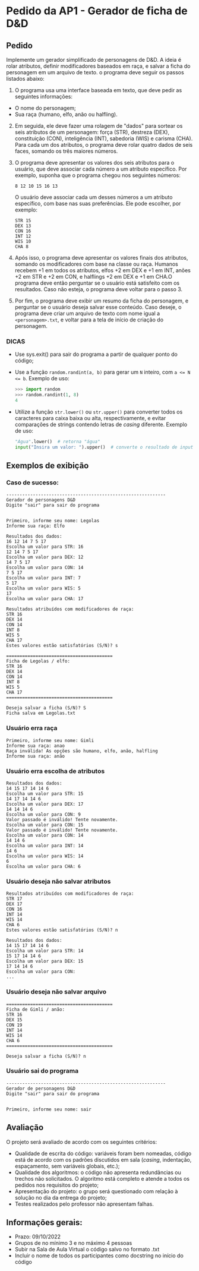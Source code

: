 # Pedido da AP1 - Gerador de ficha de D&D

## Pedido

Implemente um gerador simplificado de personagens de D&D. A ideia é rolar atributos, definir modificadores baseados em raça, e salvar a ficha do personagem em um arquivo de texto. o programa deve seguir os passos listados abaixo:

1. O programa usa uma interface baseada em texto, que deve pedir as seguintes informações:

- O nome do personagem;
- Sua raça (humano, elfo, anão ou halfling).

2. Em seguida, ele deve fazer uma rolagem de "dados" para sortear os seis atributos de um personagem: força (STR), destreza (DEX), constituição (CON), inteligência (INT), sabedoria (WIS) e carisma (CHA). Para cada um dos atributos, o programa deve rolar quatro dados de seis faces, somando os três maiores números.

3. O programa deve apresentar os valores dos seis atributos para o usuário, que deve associar cada número a um atributo específico. Por exemplo, suponha que o programa chegou nos seguintes números:

    ```
    8 12 10 15 16 13
    ```

    O usuário deve associar cada um desses números a um atributo específico, com base nas suas preferências. Ele pode escolher, por exemplo:

    ```
    STR 15
    DEX 13
    CON 16
    INT 12
    WIS 10
    CHA 8
    ```

4. Após isso, o programa deve apresentar os valores finais dos atributos, somando os modificadores com base na classe ou raça. Humanos recebem +1 em todos os atributos, elfos +2 em DEX e +1 em INT, anões +2 em STR e +2 em CON, e halflings +2 em DEX e +1 em CHA.O programa deve então perguntar se o usuário está satisfeito com os resultados. Caso não esteja, o programa deve voltar para o passo 3.

5. Por fim, o programa deve exibir um resumo da ficha do personagem, e perguntar se o usuário deseja salvar esse conteúdo. Caso deseje, o programa deve criar um arquivo de texto com nome igual a `<personagem>.txt`, e voltar para a tela de início de criação do personagem.

### DICAS

- Use sys.exit() para sair do programa a partir de qualquer ponto do código;
- Use a função `random.randint(a, b)` para gerar um `N` inteiro, com `a <= N <= b`. Exemplo de uso:

    ``` python
    >>> import random
    >>> random.randint(1, 8)
    4
    ```

- Utilize a função `str.lower()` ou `str.upper()` para converter todos os caracteres para caixa baixa ou alta, respectivamente, e evitar comparações de strings contendo letras de _casing_ diferente. Exemplo de uso:

    ``` python
    "Água".lower()  # retorna "água"
    input("Insira um valor: ").upper()  # converte o resultado de input() para caixa alta
    ```

## Exemplos de exibição

### Caso de sucesso:

```
------------------------------------------------------------
Gerador de personagens D&D
Digite "sair" para sair do programa


Primeiro, informe seu nome: Legolas
Informe sua raça: Elfo

Resultados dos dados:
16 12 14 7 5 17
Escolha um valor para STR: 16
12 14 7 5 17
Escolha um valor para DEX: 12
14 7 5 17
Escolha um valor para CON: 14
7 5 17
Escolha um valor para INT: 7
5 17
Escolha um valor para WIS: 5
17
Escolha um valor para CHA: 17

Resultados atribuídos com modificadores de raça:
STR 16
DEX 14
CON 14
INT 8
WIS 5
CHA 17
Estes valores estão satisfatórios (S/N)? s

========================================
Ficha de Legolas / elfo:
STR 16
DEX 14
CON 14
INT 8
WIS 5
CHA 17
========================================

Deseja salvar a ficha (S/N)? S
Ficha salva em Legolas.txt
```

### Usuário erra raça

```
Primeiro, informe seu nome: Gimli
Informe sua raça: anao
Raça inválida! As opções são humano, elfo, anão, halfling
Informe sua raça: anão
```

### Usuário erra escolha de atributos

```
Resultados dos dados:
14 15 17 14 14 6
Escolha um valor para STR: 15
14 17 14 14 6
Escolha um valor para DEX: 17
14 14 14 6
Escolha um valor para CON: 9
Valor passado é inválido! Tente novamente.
Escolha um valor para CON: 15
Valor passado é inválido! Tente novamente.
Escolha um valor para CON: 14
14 14 6
Escolha um valor para INT: 14
14 6
Escolha um valor para WIS: 14
6
Escolha um valor para CHA: 6
```

### Usuário deseja não salvar atributos

```
Resultados atribuídos com modificadores de raça:
STR 17
DEX 17
CON 16
INT 14
WIS 14
CHA 6
Estes valores estão satisfatórios (S/N)? n

Resultados dos dados:
14 15 17 14 14 6
Escolha um valor para STR: 14
15 17 14 14 6
Escolha um valor para DEX: 15
17 14 14 6
Escolha um valor para CON:
...
```

### Usuário deseja não salvar arquivo

```
========================================
Ficha de Gimli / anão:
STR 16
DEX 15
CON 19
INT 14
WIS 14
CHA 6
========================================

Deseja salvar a ficha (S/N)? n
```

### Usuário sai do programa

```
------------------------------------------------------------
Gerador de personagens D&D
Digite "sair" para sair do programa


Primeiro, informe seu nome: sair
```

## Avaliação

O projeto será avaliado de acordo com os seguintes critérios:

* Qualidade de escrita do código: variáveis foram bem nomeadas, código está de acordo com os padrões discutidos em sala (_casing_, indentação, espaçamento, sem variáveis globais, etc.);
* Qualidade dos algoritmos: o código não apresenta redundâncias ou trechos não solicitados. O algoritmo está completo e atende a todos os pedidos nos requisitos do projeto;
* Apresentação do projeto: o grupo será questionado com relação à solução no dia da entrega do projeto;
* Testes realizados pelo professor não apresentam falhas.

## Informações gerais:

* Prazo: 09/10/2022
* Grupos de no mínimo 3 e no máximo 4 pessoas
* Subir na Sala de Aula Virtual o código salvo no formato .txt
* Incluir o nome de todos os participantes como docstring no início do código
